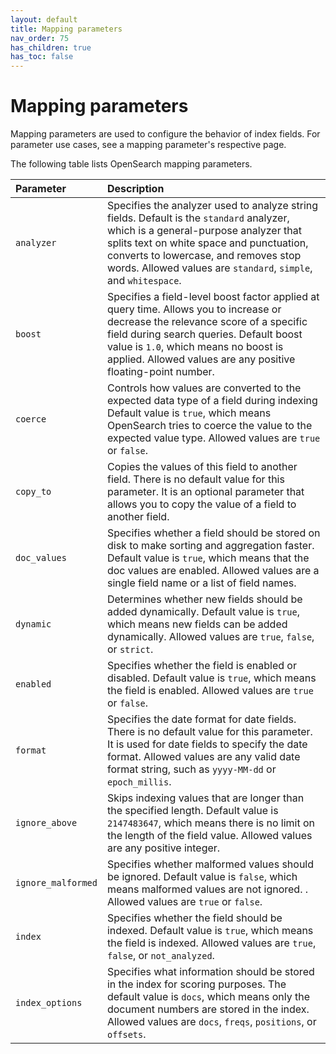 ```yaml
---
layout: default
title: Mapping parameters
nav_order: 75
has_children: true
has_toc: false
---
```


# Mapping parameters

Mapping parameters are used to configure the behavior of index fields. For parameter use cases, see a mapping parameter's respective page.

The following table lists OpenSearch mapping parameters.

Parameter | Description
:--- | :---
`analyzer` | Specifies the analyzer used to analyze string fields. Default is the `standard` analyzer, which is a general-purpose analyzer that splits text on white space and punctuation, converts to lowercase, and removes stop words. Allowed values are `standard`, `simple`, and `whitespace`. 
`boost` | Specifies a field-level boost factor applied at query time. Allows you to increase or decrease the relevance score of a specific field during search queries. Default boost value is `1.0`, which means no boost is applied. Allowed values are any positive floating-point number.
`coerce` | Controls how values are converted to the expected data type of a field during indexing Default value is `true`, which means OpenSearch tries to coerce the value to the expected value type. Allowed values are `true` or `false`.
`copy_to` | Copies the values of this field to another field. There is no default value for this parameter. It is an optional parameter that allows you to copy the value of a field to another field. 
`doc_values` | Specifies whether a field should be stored on disk to make sorting and aggregation faster. Default value is `true`, which means that the doc values are enabled. Allowed values are a single field name or a list of field names.
`dynamic` | Determines whether new fields should be added dynamically. Default value is `true`, which means new fields can be added dynamically. Allowed values are `true`, `false`, or `strict`.
`enabled` | Specifies whether the field is enabled or disabled. Default value is `true`, which means the field is enabled. Allowed values are `true` or `false`.
`format` | Specifies the date format for date fields. There is no default value for this parameter. It is used for date fields to specify the date format. Allowed values are any valid date format string, such as `yyyy-MM-dd` or `epoch_millis`.
`ignore_above` | Skips indexing values that are longer than the specified length. Default value is `2147483647`, which means there is no limit on the length of the field value. Allowed values are any positive integer.
`ignore_malformed` | Specifies whether malformed values should be ignored. Default value is `false`, which means malformed values are not ignored. . Allowed values are `true` or `false`.
`index` | Specifies whether the field should be indexed. Default value is `true`, which means the field is indexed. Allowed values are `true`, `false`, or `not_analyzed`.
`index_options` | Specifies what information should be stored in the index for scoring purposes. The default value is `docs`, which means only the document numbers are stored in the index. Allowed values are `docs`, `freqs`, `positions`, or `offsets`.